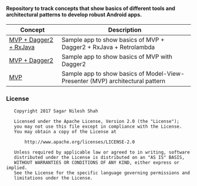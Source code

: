 #### Repository to track concepts that show basics of different tools and architectural patterns to develop robust Android apps.


Concept|Description
---|---
[MVP + Dagger2 + RxJava](https://github.com/sgzsh269/android-mvp-dagger2-rxjava)|Sample app to show basics of MVP + Dagger2 + RxJava + Retrolambda
[MVP + Dagger2](https://github.com/sgzsh269/android-mvp-with-dagger2)|Sample app to show basics of MVP with Dagger2
[MVP](https://github.com/sgzsh269/android-mvp-architecture)|Sample app to show basics of Model-View-Presenter (MVP) architectural pattern


### License 
```
   Copyright 2017 Sagar Nilesh Shah

   Licensed under the Apache License, Version 2.0 (the "License");
   you may not use this file except in compliance with the License.
   You may obtain a copy of the License at

       http://www.apache.org/licenses/LICENSE-2.0

   Unless required by applicable law or agreed to in writing, software
   distributed under the License is distributed on an "AS IS" BASIS,
   WITHOUT WARRANTIES OR CONDITIONS OF ANY KIND, either express or implied.
   See the License for the specific language governing permissions and
   limitations under the License.
```
